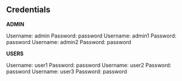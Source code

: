 ## Credentials

**ADMIN**

Username: admin 	Password: password
Username: admin1	 Password: password
Username: admin2 	Password: password

**USERS**

Username: user1	 Password: password
Username: user2	 Password: password
Username: user3	 Password: password


